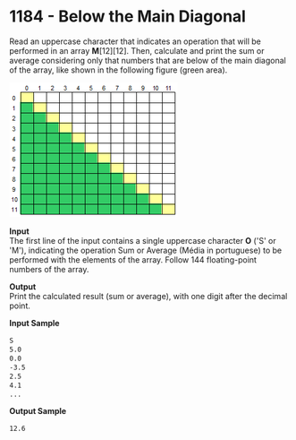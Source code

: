 # 1184 - Below the Main Diagonal

Read an uppercase character that indicates an operation that will be performed in an array **M**[12][12]. Then, calculate and print the sum or average considering only that numbers that are below of the main diagonal of the array, like shown in the following figure (green area).

![1184_BelowTheMainDiagonal.webp](https://github.com/ricrochads/beecrowd-solutions/blob/main/01.%20Beginner/1184%20-%20Below%20the%20Main%20Diagonal/1184_BelowTheMainDiagonal.webp)

**Input**<br>
The first line of the input contains a single uppercase character **O** ('S' or 'M'), indicating the operation Sum or Average (Média in portuguese) to be performed with the elements of the array. Follow 144 floating-point numbers of the array.

**Output**<br>
Print the calculated result (sum or average), with one digit after the decimal point.

**Input Sample**
````
S 
5.0 
0.0 
-3.5 
2.5 
4.1 
...
````

**Output Sample**
````
12.6
````